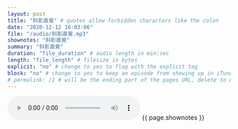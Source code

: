 ```yaml
---
layout: post
title: "斜影直覺" # quotes allow forbidden characters like the colon
date: "2020-12-12 16:03:06"
file: "/audio/斜影直覺.mp3"
shownotes: "斜影直覺"
summary: "斜影直覺"
duration: "file_duration" # audio length in min:sec
length: "file_length" # filesize in bytes
explicit: "no" # change to yes to flag with the explicit tag
block: "no" # change to yes to keep an episode from showing up in iTunes
# permalink: /1 # will be the ending part of the pages URL, delete to default to the title
---
```


<audio controls>
<source src="{{site.url}}{{site.baseurl}}{{ page.file }}" type="audio/x-mp3">
Your browser does not support the audio element.
</audio>
{{ page.shownotes }}

